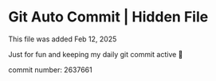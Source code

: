 # Git Auto Commit | Hidden File

This file was added Feb 12, 2025

Just for fun and keeping my daily git commit active 🤪

commit number: 2637661
